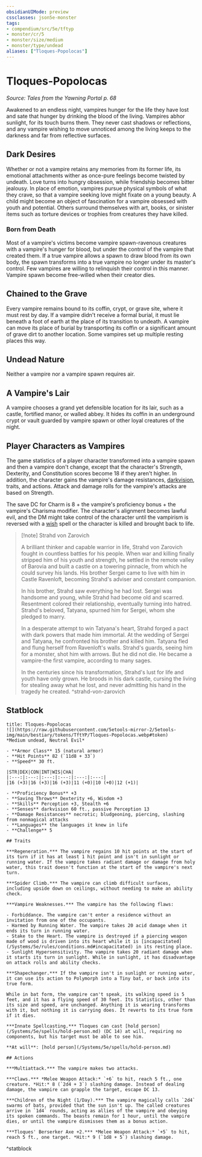 ```yaml
---
obsidianUIMode: preview
cssclasses: json5e-monster
tags:
- compendium/src/5e/tftyp
- monster/cr/5
- monster/size/medium
- monster/type/undead
aliases: ["Tloques-Popolocas"]
---
```

# Tloques-Popolocas
*Source: Tales from the Yawning Portal p. 68*  

Awakened to an endless night, vampires hunger for the life they have lost and sate that hunger by drinking the blood of the living. Vampires abhor sunlight, for its touch burns them. They never cast shadows or reflections, and any vampire wishing to move unnoticed among the living keeps to the darkness and far from reflective surfaces.

## Dark Desires

Whether or not a vampire retains any memories from its former life, its emotional attachments wither as once-pure feelings become twisted by undeath. Love turns into hungry obsession, while friendship becomes bitter jealousy. In place of emotion, vampires pursue physical symbols of what they crave, so that a vampire seeking love might fixate on a young beauty. A child might become an object of fascination for a vampire obsessed with youth and potential. Others surround themselves with art, books, or sinister items such as torture devices or trophies from creatures they have killed.

### Born from Death

 Most of a vampire's victims become vampire spawn-ravenous creatures with a vampire's hunger for blood, but under the control of the vampire that created them. If a true vampire allows a spawn to draw blood from its own body, the spawn transforms into a true vampire no longer under its master's control. Few vampires are willing to relinquish their control in this manner. Vampire spawn become free-willed when their creator dies.

## Chained to the Grave

Every vampire remains bound to its coffin, crypt, or grave site, where it must rest by day. If a vampire didn't receive a formal burial, it must lie beneath a foot of earth at the place of its transition to undeath. A vampire can move its place of burial by transporting its coffin or a significant amount of grave dirt to another location. Some vampires set up multiple resting places this way.

## Undead Nature

Neither a vampire nor a vampire spawn requires air.

## A Vampire's Lair

A vampire chooses a grand yet defensible location for its lair, such as a castle, fortified manor, or walled abbey. It hides its coffin in an underground crypt or vault guarded by vampire spawn or other loyal creatures of the night.

## Player Characters as Vampires

The game statistics of a player character transformed into a vampire spawn and then a vampire don't change, except that the character's Strength, Dexterity, and Constitution scores become 18 if they aren't higher. In addition, the character gains the vampire's damage resistances, [darkvision](/Systems/5e/rules/senses.md#darkvision), traits, and actions. Attack and damage rolls for the vampire's attacks are based on Strength.

The save DC for Charm is 8 + the vampire's proficiency bonus + the vampire's Charisma modifier. The character's alignment becomes lawful evil, and the DM might take control of the character until the vampirism is reversed with a [wish](/Systems/5e/spells/wish.md) spell or the character is killed and brought back to life.

> [!note] Strahd von Zarovich
> 
> A brilliant thinker and capable warrior in life, Strahd von Zarovich fought in countless battles for his people. When war and killing finally stripped him of his youth and strength, he settled in the remote valley of Barovia and built a castle on a towering pinnacle, from which he could survey his lands. His brother Sergei came to live with him in Castle Ravenloft, becoming Strahd's adviser and constant companion.
> 
> In his brother, Strahd saw everything he had lost. Sergei was handsome and young, while Strahd had become old and scarred. Resentment colored their relationship, eventually turning into hatred. Strahd's beloved, Tatyana, spurned him for Sergei, whom she pledged to marry.
> 
> In a desperate attempt to win Tatyana's heart, Strahd forged a pact with dark powers that made him immortal. At the wedding of Sergei and Tatyana, he confronted his brother and killed him. Tatyana fled and flung herself from Ravenloft's walls. Strahd's guards, seeing him for a monster, shot him with arrows. But he did not die. He became a vampire-the first vampire, according to many sages.
> 
> In the centuries since his transformation, Strahd's lust for life and youth have only grown. He broods in his dark castle, cursing the living for stealing away what he lost, and never admitting his hand in the tragedy he created.
^strahd-von-zarovich

## Statblock

```ad-statblock
title: Tloques-Popolocas
![](https://raw.githubusercontent.com/5etools-mirror-2/5etools-img/main/bestiary/tokens/TftYP/Tloques-Popolocas.webp#token)
*Medium undead, Neutral Evil*

- **Armor Class** 15 (natural armor)
- **Hit Points** 82 (`11d8 + 33`)
- **Speed** 30 ft.

|STR|DEX|CON|INT|WIS|CHA|
|:---:|:---:|:---:|:---:|:---:|:---:|
|16 (+3)|16 (+3)|16 (+3)|11 (+0)|10 (+0)|12 (+1)|

- **Proficiency Bonus** +3
- **Saving Throws** Dexterity +6, Wisdom +3
- **Skills** Perception +3, Stealth +6
- **Senses** darkvision 60 ft., passive Perception 13
- **Damage Resistances** necrotic; bludgeoning, piercing, slashing from nonmagical attacks
- **Languages** the languages it knew in life
- **Challenge** 5

## Traits

***Regeneration.*** The vampire regains 10 hit points at the start of its turn if it has at least 1 hit point and isn't in sunlight or running water. If the vampire takes radiant damage or damage from holy water, this trait doesn't function at the start of the vampire's next turn.

***Spider Climb.*** The vampire can climb difficult surfaces, including upside down on ceilings, without needing to make an ability check.

***Vampire Weaknesses.*** The vampire has the following flaws:

- Forbiddance. The vampire can't enter a residence without an invitation from one of the occupants.  
- Harmed by Running Water. The vampire takes 20 acid damage when it ends its turn in running water.  
- Stake to the Heart. The vampire is destroyed if a piercing weapon made of wood is driven into its heart while it is [incapacitated](/Systems/5e/rules/conditions.md#incapacitated) in its resting place.  
- Sunlight Hypersensitivity. The vampire takes 20 radiant damage when it starts its turn in sunlight. While in sunlight, it has disadvantage on attack rolls and ability checks.  

***Shapechanger.*** If the vampire isn't in sunlight or running water, it can use its action to Polymorph into a Tiny bat, or back into its true form.

While in bat form, the vampire can't speak, its walking speed is 5 feet, and it has a flying speed of 30 feet. Its Statistics, other than its size and speed, are unchanged. Anything it is wearing transforms with it, but nothing it is carrying does. It reverts to its true form if it dies.

***Innate Spellcasting.*** Tloques can cast [hold person](/Systems/5e/spells/hold-person.md) (DC 14) at will, requiring no components, but his target must be able to see him.

**At will**: [hold person](/Systems/5e/spells/hold-person.md)

## Actions

***Multiattack.*** The vampire makes two attacks.

***Claws.*** *Melee Weapon Attack:* `+6` to hit, reach 5 ft., one creature. *Hit:* 8 (`2d4 + 3`) slashing damage. Instead of dealing damage, the vampire can grapple the target, escape DC 13.

***Children of the Night (1/Day).*** The vampire magically calls `2d4` swarms of bats, provided that the sun isn't up. The called creatures arrive in `1d4` rounds, acting as allies of the vampire and obeying its spoken commands. The beasts remain for 1 hour, until the vampire dies, or until the vampire dismisses them as a bonus action.

***Tloques' Berserker Axe +2.*** *Melee Weapon Attack:* `+5` to hit, reach 5 ft., one target. *Hit:* 9 (`1d8 + 5`) slashing damage.
```
^statblock